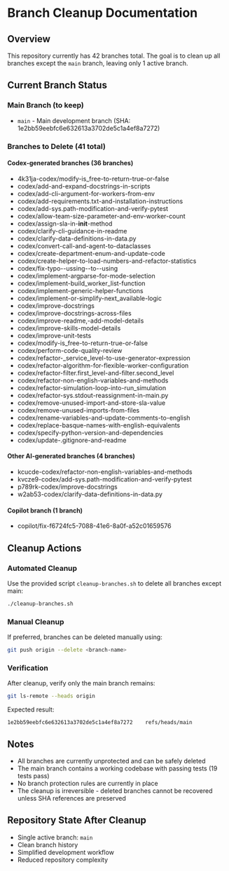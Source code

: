 # Branch Cleanup Documentation

## Overview
This repository currently has 42 branches total. The goal is to clean up all branches except the `main` branch, leaving only 1 active branch.

## Current Branch Status

### Main Branch (to keep)
- `main` - Main development branch (SHA: 1e2bb59eebfc6e632613a3702de5c1a4ef8a7272)

### Branches to Delete (41 total)

#### Codex-generated branches (36 branches)
- 4k31ja-codex/modify-is_free-to-return-true-or-false
- codex/add-and-expand-docstrings-in-scripts
- codex/add-cli-argument-for-workers-from-env
- codex/add-requirements.txt-and-installation-instructions
- codex/add-sys.path-modification-and-verify-pytest
- codex/allow-team-size-parameter-and-env-worker-count
- codex/assign-sla-in-__init__-method
- codex/clarify-cli-guidance-in-readme
- codex/clarify-data-definitions-in-data.py
- codex/convert-call-and-agent-to-dataclasses
- codex/create-department-enum-and-update-code
- codex/create-helper-to-load-numbers-and-refactor-statistics
- codex/fix-typo--ussing--to--using
- codex/implement-argparse-for-mode-selection
- codex/implement-build_worker_list-function
- codex/implement-generic-helper-functions
- codex/implement-or-simplify-next_available-logic
- codex/improve-docstrings
- codex/improve-docstrings-across-files
- codex/improve-readme,-add-model-details
- codex/improve-skills-model-details
- codex/improve-unit-tests
- codex/modify-is_free-to-return-true-or-false
- codex/perform-code-quality-review
- codex/refactor-_service_level-to-use-generator-expression
- codex/refactor-algorithm-for-flexible-worker-configuration
- codex/refactor-filter.first_level-and-filter.second_level
- codex/refactor-non-english-variables-and-methods
- codex/refactor-simulation-loop-into-run_simulation
- codex/refactor-sys.stdout-reassignment-in-main.py
- codex/remove-unused-import-and-store-sla-value
- codex/remove-unused-imports-from-files
- codex/rename-variables-and-update-comments-to-english
- codex/replace-basque-names-with-english-equivalents
- codex/specify-python-version-and-dependencies
- codex/update-.gitignore-and-readme

#### Other AI-generated branches (4 branches)
- kcucde-codex/refactor-non-english-variables-and-methods
- kvcze9-codex/add-sys.path-modification-and-verify-pytest
- p789rk-codex/improve-docstrings
- w2ab53-codex/clarify-data-definitions-in-data.py

#### Copilot branch (1 branch)
- copilot/fix-f6724fc5-7088-41e6-8a0f-a52c01659576

## Cleanup Actions

### Automated Cleanup
Use the provided script `cleanup-branches.sh` to delete all branches except main:

```bash
./cleanup-branches.sh
```

### Manual Cleanup
If preferred, branches can be deleted manually using:

```bash
git push origin --delete <branch-name>
```

### Verification
After cleanup, verify only the main branch remains:

```bash
git ls-remote --heads origin
```

Expected result:
```
1e2bb59eebfc6e632613a3702de5c1a4ef8a7272	refs/heads/main
```

## Notes
- All branches are currently unprotected and can be safely deleted
- The main branch contains a working codebase with passing tests (19 tests pass)
- No branch protection rules are currently in place
- The cleanup is irreversible - deleted branches cannot be recovered unless SHA references are preserved

## Repository State After Cleanup
- Single active branch: `main`
- Clean branch history
- Simplified development workflow
- Reduced repository complexity